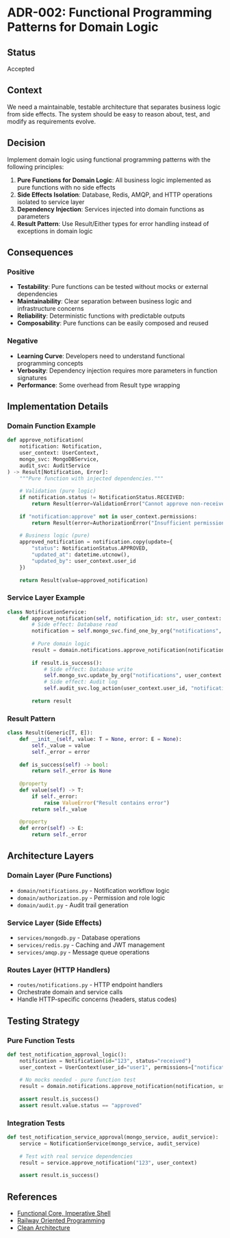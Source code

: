 # ADR-002: Functional Programming Patterns for Domain Logic

## Status
Accepted

## Context
We need a maintainable, testable architecture that separates business logic from side effects. The system should be easy to reason about, test, and modify as requirements evolve.

## Decision
Implement domain logic using functional programming patterns with the following principles:

1. **Pure Functions for Domain Logic**: All business logic implemented as pure functions with no side effects
2. **Side Effects Isolation**: Database, Redis, AMQP, and HTTP operations isolated to service layer
3. **Dependency Injection**: Services injected into domain functions as parameters
4. **Result Pattern**: Use Result/Either types for error handling instead of exceptions in domain logic

## Consequences

### Positive
- **Testability**: Pure functions can be tested without mocks or external dependencies
- **Maintainability**: Clear separation between business logic and infrastructure concerns
- **Reliability**: Deterministic functions with predictable outputs
- **Composability**: Pure functions can be easily composed and reused

### Negative
- **Learning Curve**: Developers need to understand functional programming concepts
- **Verbosity**: Dependency injection requires more parameters in function signatures
- **Performance**: Some overhead from Result type wrapping

## Implementation Details

### Domain Function Example
```python
def approve_notification(
    notification: Notification,
    user_context: UserContext,
    mongo_svc: MongoDBService,
    audit_svc: AuditService
) -> Result[Notification, Error]:
    """Pure function with injected dependencies."""
    
    # Validation (pure logic)
    if notification.status != NotificationStatus.RECEIVED:
        return Result(error=ValidationError("Cannot approve non-received notification"))
    
    if "notification:approve" not in user_context.permissions:
        return Result(error=AuthorizationError("Insufficient permissions"))
    
    # Business logic (pure)
    approved_notification = notification.copy(update={
        "status": NotificationStatus.APPROVED,
        "updated_at": datetime.utcnow(),
        "updated_by": user_context.user_id
    })
    
    return Result(value=approved_notification)
```

### Service Layer Example
```python
class NotificationService:
    def approve_notification(self, notification_id: str, user_context: UserContext) -> Result[Notification, Error]:
        # Side effect: Database read
        notification = self.mongo_svc.find_one_by_org("notifications", user_context.org_id, notification_id)
        
        # Pure domain logic
        result = domain.notifications.approve_notification(notification, user_context, self.mongo_svc, self.audit_svc)
        
        if result.is_success():
            # Side effect: Database write
            self.mongo_svc.update_by_org("notifications", user_context.org_id, notification_id, result.value.dict())
            # Side effect: Audit log
            self.audit_svc.log_action(user_context.user_id, "notification", "approve", notification.dict(), result.value.dict())
        
        return result
```

### Result Pattern
```python
class Result(Generic[T, E]):
    def __init__(self, value: T = None, error: E = None):
        self._value = value
        self._error = error
    
    def is_success(self) -> bool:
        return self._error is None
    
    @property
    def value(self) -> T:
        if self._error:
            raise ValueError("Result contains error")
        return self._value
    
    @property
    def error(self) -> E:
        return self._error
```

## Architecture Layers

### Domain Layer (Pure Functions)
- `domain/notifications.py` - Notification workflow logic
- `domain/authorization.py` - Permission and role logic
- `domain/audit.py` - Audit trail generation

### Service Layer (Side Effects)
- `services/mongodb.py` - Database operations
- `services/redis.py` - Caching and JWT management
- `services/amqp.py` - Message queue operations

### Routes Layer (HTTP Handlers)
- `routes/notifications.py` - HTTP endpoint handlers
- Orchestrate domain and service calls
- Handle HTTP-specific concerns (headers, status codes)

## Testing Strategy

### Pure Function Tests
```python
def test_notification_approval_logic():
    notification = Notification(id="123", status="received")
    user_context = UserContext(user_id="user1", permissions=["notification:approve"])
    
    # No mocks needed - pure function test
    result = domain.notifications.approve_notification(notification, user_context)
    
    assert result.is_success()
    assert result.value.status == "approved"
```

### Integration Tests
```python
def test_notification_service_approval(mongo_service, audit_service):
    service = NotificationService(mongo_service, audit_service)
    
    # Test with real service dependencies
    result = service.approve_notification("123", user_context)
    
    assert result.is_success()
```

## References
- [Functional Core, Imperative Shell](https://www.destroyallsoftware.com/screencasts/catalog/functional-core-imperative-shell)
- [Railway Oriented Programming](https://fsharpforfunandprofit.com/rop/)
- [Clean Architecture](https://blog.cleancoder.com/uncle-bob/2012/08/13/the-clean-architecture.html)